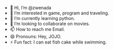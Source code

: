- 👋 Hi, I’m @zwenada
- 👀 I’m interested in game, program and traveling. 
- 🌱 I’m currently learning python. 
- 💞️ I’m looking to collaborate on movies.
- 📫 How to reach me Email.
- 😄 Pronouns: Hey, JOJO.
- ⚡ Fun fact: I can eat fish cake while swimming.

<!---
zwenada/zwenada is a ✨ special ✨ repository because its `README.md` (this file) appears on your GitHub profile.
You can click the Preview link to take a look at your changes.
--->
